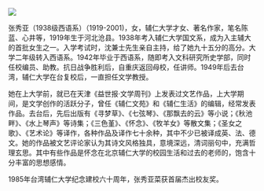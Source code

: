 ![](https://s2.loli.net/2022/08/14/PkqAnoEe9QXRYrI.jpg)

张秀亚（1938级西语系）（1919-2001)，女，辅仁大学才女、著名作家，笔名陈蓝、心井等，1919年生于河北沧县。1938年考入辅仁大学国文系，成为入主辅大的首批女生之一。入学考试时，沈兼士先生亲自主持，给了她九十五分的高分。大学二年级转入西语系。1942年毕业于西语系，随即考入文科研究所史学部，同时任校编员、助教。抗日战争胜利后，自重庆返回母校，任讲师。1949年后去台湾，辅仁大学在台复校后，一直担任文学教授。

她在上大学前，就已在天津《益世报·文学周刊》上发表过文艺作品，上大学期间，是文学创作的活跃分子，曾任《辅仁文苑》和《辅仁生活》的编辑，经常发表作品。去台后，先后出版有《寻梦草》、《七弦琴》、《那飘去的云》等小说；《秋池畔》、《水上琴声》等诗集；《三色堇》、《怀念》、《牧羊女》等散文集；《圣女之歌》、《艺术论》等译作，各种作品及译作七十余种，其中不少已被译成英、法、德文。她的作品被文艺评论家认为其诗文风格独具，意境深远，清词丽句中，充满哲理玄思。其中有些作品是怀念在北京辅仁大学的校园生活和过去的老师的，饱含十分丰富的思想感情。

1985年台湾辅仁大学纪念建校六十周年，张秀亚菜获首届杰出校友奖。